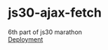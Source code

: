 # js30-ajax-fetch
6th part of js30 marathon  
[Deployment](https://garrethawke-js30-ajax-fetch.netlify.app/)
